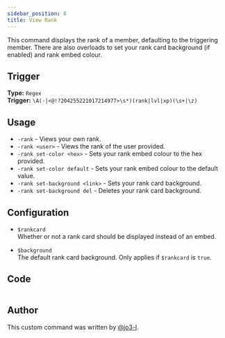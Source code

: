 ```yaml
---
sidebar_position: 8
title: View Rank
---
```


This command displays the rank of a member, defaulting to the triggering member.
There are also overloads to set your rank card background (if enabled) and rank embed colour.

## Trigger

**Type:** `Regex`<br />
**Trigger:** `\A(-|<@!?204255221017214977>\s*)(rank|lvl|xp)(\s+|\z)`

## Usage

- `-rank` - Views your own rank.
- `-rank <user>` - Views the rank of the user provided.
- `-rank set-color <hex>` - Sets your rank embed colour to the hex provided.
- `-rank set-color default` - Sets your rank embed colour to the default value.
- `-rank set-background <link>` - Sets your rank card background.
- `-rank set-background del` - Deletes your rank card background.

## Configuration

- `$rankcard`<br />
  Whether or not a rank card should be displayed instead of an embed.

- `$background`<br />
  The default rank card background. Only applies if `$rankcard` is `true`.

## Code

```go file=../../../src/leveling/rank.go.tmpl

```

## Author

This custom command was written by [@jo3-l](https://github.com/jo3-l).
